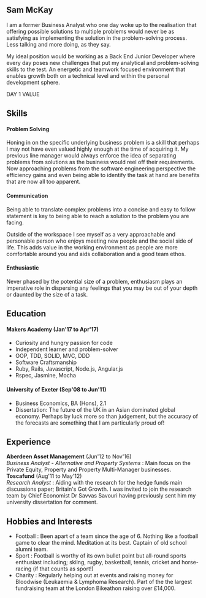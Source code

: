 ## Sam McKay

I am a former Business Analyst who one day woke up to the realisation that offering possible solutions to multiple problems would never be as satisfying as implementing the solution in the problem-solving process. Less talking and more doing, as they say.

My ideal position would be working as a Back End Junior Developer where every day poses new challenges that put my analytical and problem-solving skills to the test. An energetic and teamwork focused environment that enables growth both on a technical level and within the personal development sphere.

DAY 1 VALUE


## Skills

#### Problem Solving

<!-- Seems like a very vague term to me. Banded around as a buzz word to catch an employers attention. However, to me it means analysing all available options before deciding the best course of action rather than charging in at the first 'light-bulb' moment. -->

Honing in on the specific underlying business problem is a skill that perhaps I may not have even valued highly enough at the time of acquiring it. My previous line manager would always enforce the idea of separating problems from solutions as the business would reel off their requirements. Now approaching problems from the software engineering perspective the efficiency gains and even being able to identify the task at hand are benefits that are now all too apparent.


#### Communication

Being able to translate complex problems into a concise and easy to follow statement is key to being able to reach a solution to the problem you are facing.

Outside of the workspace I see myself as a very approachable and personable person who enjoys meeting new people and the social side of life. This adds value in the working environment as people are more comfortable around you and aids collaboration and a good team ethos.



#### Enthusiastic

Never phased by the potential size of a problem, enthusiasm plays an imperative role in dispersing any feelings that you may be out of your depth or daunted by the size of a task.

<!-- As a large part of time for a junior developer is spent solving bugs and following the flow through error messages, there is nothing like a healthy dose of enthusiasm to not let your head drop and keep going with high spirits when the bug is being particularly sneaky!  -->



## Education
#### Makers Academy (Jan'17 to Apr'17)

- Curiosity and hungry passion for code
- Independent learner and problem-solver
- OOP, TDD, SOLID, MVC, DDD
- Software Craftsmanship
- Ruby, Rails, Javascript, Node.js, Angular.js
- Rspec, Jasmine, Mocha

#### University of Exeter (Sep'08 to Jun'11)

- Business Economics, BA (Hons), 2.1
- Dissertation: The future of the UK in an Asian dominated global economy. Perhaps by luck more so than judgement, but the accuracy of the forecasts are something that I am particularly proud of!


## Experience

**Aberdeen Asset Management** (Jun'12 to Nov'16)    
*Business Analyst - Alternative and Property Systems* :
Main focus on the Private Equity, Property and Property Multi-Manager businesses.  
**Toscafund** (Aug'11 to May'12)   
*Research Analyst* :
Aiding with the research for the hedge funds main discussions paper; Britain's Got Growth. I was invited to join the research team by Chief Economist Dr Savvas Savouri having previously sent him my university dissertation for comment.


## Hobbies and Interests

- Football : Been apart of a team since the age of 6. Nothing like a football game to clear the mind. Meditation at its best. Captain of old school alumni team.
- Sport : Football is worthy of its own bullet point but all-round sports enthusiast including; skiing, rugby, basketball, tennis, cricket and horse-racing (if that counts as sport!)
- Charity : Regularly helping out at events and raising money for Bloodwise (Leukaemia & Lymphoma Research). Part of the the largest fundraising team at the London Bikeathon raising over £14,000. 
